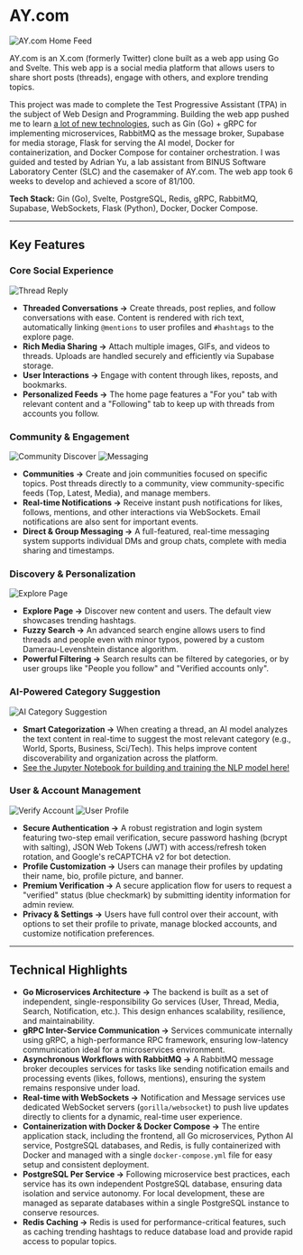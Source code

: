 # AY\.com

![AY.com Home Feed](./images/home-feed.png) 

AY\.com is an X\.com (formerly Twitter) clone built as a web app using Go and Svelte. This web app is a social media platform that allows users to share short posts (threads), engage with others, and explore trending topics.

This project was made to complete the Test Progressive Assistant (TPA) in the subject of Web Design and Programming. Building the web app pushed me to learn [a lot of new technologies](#technical-highlights), such as Gin (Go) + gRPC for implementing microservices, RabbitMQ as the message broker, Supabase for media storage, Flask for serving the AI model, Docker for containerization, and Docker Compose for container orchestration. I was guided and tested by Adrian Yu, a lab assistant from BINUS Software Laboratory Center (SLC) and the casemaker of AY\.com. The web app took 6 weeks to develop and achieved a score of 81/100.

**Tech Stack:** Gin (Go), Svelte, PostgreSQL, Redis, gRPC, RabbitMQ, Supabase, WebSockets, Flask (Python), Docker, Docker Compose.

---

## Key Features

### Core Social Experience

![Thread Reply](./images/thread-reply.png)

-   **Threaded Conversations →** Create threads, post replies, and follow conversations with ease. Content is rendered with rich text, automatically linking `@mentions` to user profiles and `#hashtags` to the explore page.
-   **Rich Media Sharing →** Attach multiple images, GIFs, and videos to threads. Uploads are handled securely and efficiently via Supabase storage.
-   **User Interactions →** Engage with content through likes, reposts, and bookmarks.
-   **Personalized Feeds →** The home page features a "For you" tab with relevant content and a "Following" tab to keep up with threads from accounts you follow.

### Community & Engagement

![Community Discover](./images/communities-discover.png)
![Messaging](./images/messages-page.png)

-   **Communities →** Create and join communities focused on specific topics. Post threads directly to a community, view community-specific feeds (Top, Latest, Media), and manage members.
-   **Real-time Notifications →** Receive instant push notifications for likes, follows, mentions, and other interactions via WebSockets. Email notifications are also sent for important events.
-   **Direct & Group Messaging →** A full-featured, real-time messaging system supports individual DMs and group chats, complete with media sharing and timestamps.

### Discovery & Personalization

![Explore Page](./images/explore-page.png) <!-- Suggestion: Add a screenshot -->

-   **Explore Page →** Discover new content and users. The default view showcases trending hashtags.
-   **Fuzzy Search →** An advanced search engine allows users to find threads and people even with minor typos, powered by a custom Damerau-Levenshtein distance algorithm.
-   **Powerful Filtering →** Search results can be filtered by categories, or by user groups like "People you follow" and "Verified accounts only".

### AI-Powered Category Suggestion

![AI Category Suggestion](./images/ai-category.png)

-   **Smart Categorization →** When creating a thread, an AI model analyzes the text content in real-time to suggest the most relevant category (e.g., World, Sports, Business, Sci/Tech). This helps improve content discoverability and organization across the platform.
- [See the Jupyter Notebook for building and training the NLP model here!](./ai/notebooks/categorAY_suggestion.ipynb)

### User & Account Management

![Verify Account](./images/verify-account.png)
![User Profile](./images/user-profile.png)

-   **Secure Authentication →** A robust registration and login system featuring two-step email verification, secure password hashing (bcrypt with salting), JSON Web Tokens (JWT) with access/refresh token rotation, and Google's reCAPTCHA v2 for bot detection.
-   **Profile Customization →** Users can manage their profiles by updating their name, bio, profile picture, and banner.
-   **Premium Verification →** A secure application flow for users to request a "verified" status (blue checkmark) by submitting identity information for admin review.
-   **Privacy & Settings →** Users have full control over their account, with options to set their profile to private, manage blocked accounts, and customize notification preferences.

---

## Technical Highlights

-   **Go Microservices Architecture →** The backend is built as a set of independent, single-responsibility Go services (User, Thread, Media, Search, Notification, etc.). This design enhances scalability, resilience, and maintainability.
-   **gRPC Inter-Service Communication →** Services communicate internally using gRPC, a high-performance RPC framework, ensuring low-latency communication ideal for a microservices environment.
-   **Asynchronous Workflows with RabbitMQ →** A RabbitMQ message broker decouples services for tasks like sending notification emails and processing events (likes, follows, mentions), ensuring the system remains responsive under load.
-   **Real-time with WebSockets →** Notification and Message services use dedicated WebSocket servers (`gorilla/websocket`) to push live updates directly to clients for a dynamic, real-time user experience.
-   **Containerization with Docker & Docker Compose →** The entire application stack, including the frontend, all Go microservices, Python AI service, PostgreSQL databases, and Redis, is fully containerized with Docker and managed with a single `docker-compose.yml` file for easy setup and consistent deployment.
-   **PostgreSQL Per Service →** Following microservice best practices, each service has its own independent PostgreSQL database, ensuring data isolation and service autonomy. For local development, these are managed as separate databases within a single PostgreSQL instance to conserve resources.
-   **Redis Caching →** Redis is used for performance-critical features, such as caching trending hashtags to reduce database load and provide rapid access to popular topics.
